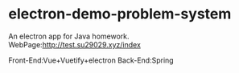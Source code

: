 # electron-demo-problem-system
An electron app for Java homework.  
WebPage:http://test.su29029.xyz/index   

Front-End:Vue+Vuetify+electron
Back-End:Spring
